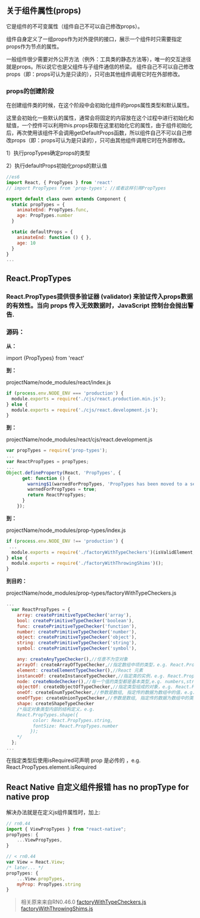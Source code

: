 ## 关于组件属性(props)
它是组件的不可变属性（组件自己不可以自己修改props）。

组件自身定义了一组props作为对外提供的接口，展示一个组件时只需要指定props作为节点的属性。

一般组件很少需要对外公开方法（例外：工具类的静态方法等），唯一的交互途径就是props。所以说它也是父组件与子组件通信的桥梁。
组件自己不可以自己修改props（即：props可认为是只读的），只可由其他组件调用它时在外部修改。

### props的创建阶段
在创建组件类的时候，在这个阶段中会初始化组件的props属性类型和默认属性。

这里会初始化一些默认的属性，通常会将固定的内容放在这个过程中进行初始化和赋值，一个控件可以利用this.props获取在这里初始化它的属性，由于组件初始化后，再次使用该组件不会调用getDefaultProps函数，所以组件自己不可以自己修改props（即：props可认为是只读的），只可由其他组件调用它时在外部修改。

1）执行propTypes确定props的类型

2）执行defaultProps初始化props的默认值

```javascript
//es6
import React, { PropTypes } from 'react'
// import PropTypes from 'prop-types'; //或者这样引用PropTypes

export default class owen extends Component {
  static propTypes = {
    animateEnd: PropTypes.func,
    age: PropTypes.number
  }

  static defaultProps = {
    animateEnd: function () { },
    age: 10
  }
}
...
```


## React.PropTypes
### React.PropTypes提供很多验证器 (validator) 来验证传入props数据的有效性。当向 props 传入无效数据时，JavaScript 控制台会抛出警告.

### 源码：
**从：**

import {PropTypes} from 'react'

**到：**

projectName/node_modules/react/index.js
```javascript
if (process.env.NODE_ENV === 'production') {
  module.exports = require('./cjs/react.production.min.js');
} else {
  module.exports = require('./cjs/react.development.js');
}
```
**到：** 

projectName/node_modules/react/cjs/react.development.js 
```javascript
var propTypes = require('prop-types');
...
var ReactPropTypes = propTypes;
...
Object.defineProperty(React, 'PropTypes', {
      get: function () {
        warning$1(warnedForPropTypes, 'PropTypes has been moved to a separate package. ' + 'Accessing React.PropTypes is no longer supported ' + 'and will be removed completely in React 16. ' + 'Use the prop-types package on npm instead. ' + '(https://fb.me/migrating-from-react-proptypes)');
        warnedForPropTypes = true;
        return ReactPropTypes;
      }
    });
```
**到：**

projectName/node_modules/prop-types/index.js
```javascript
if (process.env.NODE_ENV !== 'production') {
 ...
  module.exports = require('./factoryWithTypeCheckers')(isValidElement, throwOnDirectAccess);
} else {
  module.exports = require('./factoryWithThrowingShims')();
}
```

**到目的：**

projectName/node_modules/prop-types/factoryWithTypeCheckers.js
```javascript
...
  var ReactPropTypes = {
    array: createPrimitiveTypeChecker('array'),
    bool: createPrimitiveTypeChecker('boolean'),
    func: createPrimitiveTypeChecker('function'),
    number: createPrimitiveTypeChecker('number'),
    object: createPrimitiveTypeChecker('object'),
    string: createPrimitiveTypeChecker('string'),
    symbol: createPrimitiveTypeChecker('symbol'),

    any: createAnyTypeChecker(),//任意不为空对象
    arrayOf: createArrayOfTypeChecker,//指定数组中项的类型，e.g. React.PropTypes.arrayOf(React.PropTypes.string) 
    element: createElementTypeChecker(),//React 元素 
    instanceOf: createInstanceTypeChecker,//指定类的实例，e.g. React.PropTypes.instanceOf(XXX)
    node: createNodeChecker(),//每一个值的类型都是基本类型,e.g. numbers,strings,elements 
    objectOf: createObjectOfTypeChecker,//指定类型组成的对象，e.g. React.PropTypes.objectOf(React.PropTypes.string)
    oneOf: createEnumTypeChecker,//参数是数组, 指定传的数据为数组中的值，e.g. React.PropTypes.oneOf(['foo', 'bar'])
    oneOfType: createUnionTypeChecker,//参数是数组, 指定传的数据为数组中的类型，e.g. React.PropTypes.oneOfType([React.PropTypes.string, React.PropTypes.array]) 
    shape: createShapeTypeChecker
    /*指定对象类型内部的结构定义，e.g. 
    React.PropTypes.shape({                       
          color: React.PropTypes.string,
          fontSize: React.PropTypes.number
         });
    */
  };
...
```

在指定类型后使用isRequired可声明 prop 是必传的 ，e.g. React.PropTypes.element.isRequired


## React Native 自定义组件报错 has no propType for native prop
解决办法就是在定义js组件属性时，加上:
```javascript
// rn0.44
import { ViewPropTypes } from "react-native";
propTypes: {
    ...ViewPropTypes,
}

// < rn0.44
var View = React.View;
/* later... */
propTypes: {
    ...View.propTypes,
    myProp: PropTypes.string
}
```




> 相关原来来自RN0.46.0 [factoryWithTypeCheckers.js](factoryWithTypeCheckers.js) [factoryWithThrowingShims.js](factoryWithThrowingShims.js)

